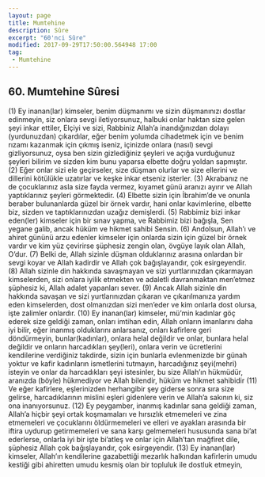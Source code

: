 ```yaml
---
layout: page
title: Mumtehine
description: Sûre
excerpt: "60'nci Sûre"
modified: 2017-09-29T17:50:00.564948 17:00
tag: 
 - Mumtehine
---
```


## 60. Mumtehine Sûresi

(1) Ey inanan(lar) kimseler, benim düşmanımı ve sizin düşmanınızı dostlar edinmeyin, siz onlara sevgi iletiyorsunuz, halbuki onlar haktan size gelen şeyi inkar ettiler, Elçiyi ve sizi, Rabbiniz Allah’a inandığınızdan dolayı (yurdunuzdan) çıkardılar, eğer benim yolumda cihadetmek için ve benim rızamı kazanmak için çıkmış iseniz,  içinizde onlara (nasıl) sevgi gizliyorsunuz, oysa ben sizin gizlediğiniz şeyleri ve açığa vurduğunuz şeyleri bilirim ve sizden kim bunu yaparsa elbette doğru yoldan sapmıştır.
(2) Eğer onlar sizi ele geçirseler, size düşman olurlar ve size ellerini ve dillerini kötülükle uzatırlar ve keşke inkar etseniz isterler. 
(3) Akrabanız ne de çocuklarınız asla size fayda vermez, kıyamet günü aranızı ayırır ve Allah yaptıklarınız şeyleri görmektedir.
(4) Elbette sizin için İbrahim’de ve onunla beraber bulunanlarda  güzel bir örnek vardır, hani onlar kavimlerine, elbette biz, sizden ve taptıklarınızdan uzağız demişlerdi.
(5) Rabbimiz bizi inkar eden(ler) kimseler için bir sınav yapma, ve Rabbimiz bizi bağışla, Sen yegane galib, ancak hüküm ve hikmet sahibi Sensin.
(6) Andolsun, Allah’ı ve ahiret gününü arzu edenler kimseler için onlarda sizin için güzel bir örnek vardır ve kim yüz çevirirse şüphesiz zengin olan, övgüye layık olan Allah, O’dur. 
(7) Belki de, Allah sizinle düşman olduklarınız	arasına onlardan bir sevgi koyar ve Allah kadirdir ve Allah çok bağışlayandır, çok esirgeyendir.
(8) Allah sizinle din hakkında savaşmayan ve sizi yurtlarınızdan çıkarmayan kimselerden, sizi onlara iyilik etmekten ve adaletli davranmaktan men’etmez şüphesiz ki, Allah adalet yapanları sever.
(9) Ancak Allah sizinle din hakkında savaşan ve sizi yurtlarınızdan çıkaran ve çıkarılmanıza yardım eden kimselerden, dost olmanızdan sizi men’eder ve kim onlarla dost olursa, işte zalimler onlardır.
(10) Ey inanan(lar) kimseler, mü’min kadınlar göç ederek size geldiği zaman, onları imtihan edin, Allah onların imanlarını daha iyi bilir, eğer inanmış olduklarını anlarsanız, onları kafirlere geri döndürmeyin, bunlar(kadınlar), onlara helal değildir ve onlar, bunlara helal değildir ve onların harcadıkları şey(leri), onlara verin ve ücretlerini kendilerine verdiğiniz takdirde, sizin için bunlarla evlenmenizde bir günah yoktur ve kafir kadınların ismetlerini tutmayın, harcadığınız şeyi(mehri) isteyin ve onlar da harcadıkları şeyi istesinler, bu size Allah’ın hükmüdür, aranızda (böyle) hükmediyor ve Allah bilendir, hüküm ve hikmet sahibidir
(11) Ve eğer kafirlere, eşlerinizden herhangibir şey giderse sonra sıra size gelirse, harcadıklarının mislini eşleri gidenlere verin ve Allah’a sakının ki, siz ona inanıyorsunuz.
(12) Ey peygamber, inanmış kadınlar sana geldiği zaman, Allah’a hiçbir şeyi ortak koşmamaları ve hırsızlık etmemeleri ve zina etmemeleri ve çocuklarını öldürmemeleri ve elleri ve ayakları arasında bir iftira uydurup getirmemeleri ve sana karşı gelmemeleri hususunda sana bi’at ederlerse, onlarla iyi bir işte bi’atleş ve onlar için Allah’tan mağfiret dile, şüphesiz Allah çok bağışlayandır, çok esirgeyendir.
(13) Ey inanan(lar) kimseler, Allah’ın kendilerine gazabettiği mezarlık halkından kafirlerin umudu kestiği gibi ahiretten umudu kesmiş olan bir topluluk ile dostluk etmeyin, 
